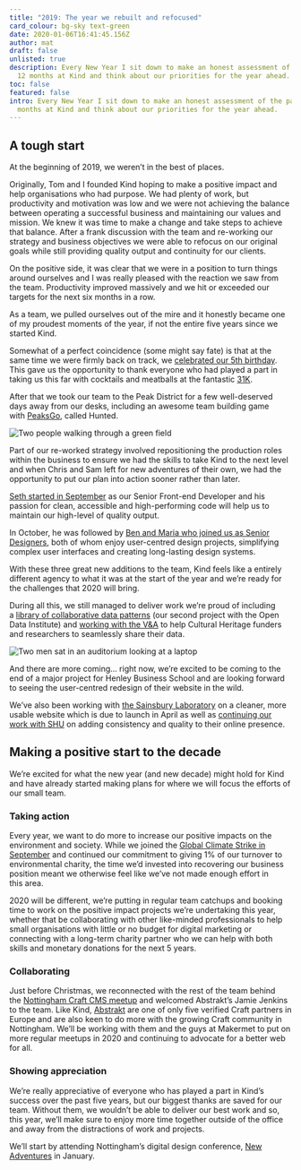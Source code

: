 ```yaml
---
title: "2019: The year we rebuilt and refocused"
card_colour: bg-sky text-green
date: 2020-01-06T16:41:45.156Z
author: mat
draft: false
unlisted: true
description: Every New Year I sit down to make an honest assessment of the past
  12 months at Kind and think about our priorities for the year ahead.
toc: false
featured: false
intro: Every New Year I sit down to make an honest assessment of the past 12
  months at Kind and think about our priorities for the year ahead.
---
```

## A tough start

At the beginning of 2019, we weren’t in the best of places.

Originally, Tom and I founded Kind hoping to make a positive impact and help organisations who had purpose. We had plenty of work, but productivity and motivation was low and we were not achieving the balance between operating a successful business and maintaining our values and mission. We knew it was time to make a change and take steps to achieve that balance. After a frank discussion with the team and re-working our strategy and business objectives we were able to refocus on our original goals while still providing quality output and continuity for our clients.

On the positive side, it was clear that we were in a position to turn things around ourselves and I was really pleased with the reaction we saw from the team. Productivity improved massively and we hit or exceeded our targets for the next six months in a row.

As a team, we pulled ourselves out of the mire and it honestly became one of my proudest moments of the year, if not the entire five years since we started Kind.

Somewhat of a perfect coincidence (some might say fate) is that at the same time we were firmly back on track, we [celebrated our 5th birthday](https://madebykind.com/blog/how_we_celebrated_turning_5). This gave us the opportunity to thank everyone who had played a part in taking us this far with cocktails and meatballs at the fantastic [31K](https://bar31k.com/).

After that we took our team to the Peak District for a few well-deserved days away from our desks, including an awesome team building game with [PeaksGo](https://www.peaksgo.com/), called Hunted.

![Two people walking through a green field](images/img_4728.jpg)

Part of our re-worked strategy involved repositioning the production roles within the business to ensure we had the skills to take Kind to the next level and when Chris and Sam left for new adventures of their own, we had the opportunity to put our plan into action sooner rather than later.

[Seth started in September](https://madebykind.com/blog/welcome-seth) as our Senior Front-end Developer and his passion for clean, accessible and high-performing code will help us to maintain our high-level of quality output.

In October, he was followed by [Ben and Maria who joined us as Senior Designers](https://madebykind.com/blog/meet-maria-and-ben), both of whom enjoy user-centred design projects, simplifying complex user interfaces and creating long-lasting design systems.

With these three great new additions to the team, Kind feels like a entirely different agency to what it was at the start of the year and we’re ready for the challenges that 2020 will bring.

During all this, we still managed to deliver work we’re proud of including a [library of collaborative data patterns](https://collaborative-data.theodi.org/) (our second project with the Open Data Institute) and [working with the V&A](https://madebykind.com/case-studies/v-a) to help Cultural Heritage funders and researchers to seamlessly share their data.

![Two men sat in an auditorium looking at a laptop](images/img_4858.jpeg)

And there are more coming… right now, we’re excited to be coming to the end of a major project for Henley Business School and are looking forward to seeing the user-centred redesign of their website in the wild.

We’ve also been working with [the Sainsbury Laboratory](https://madebykind.com/blog/kind-appointed-by-the-sainsbury-laboratory) on a cleaner, more usable website which is due to launch in April as well as [continuing our work with SHU](https://madebykind.com/thinking/design-system-learnings-1-year-on) on adding consistency and quality to their online presence.

## Making a positive start to the decade

We’re excited for what the new year (and new decade) might hold for Kind and have already started making plans for where we will focus the efforts of our small team.

### Taking action

Every year, we want to do more to increase our positive impacts on the environment and society. While we joined the [Global Climate Strike in September](https://madebykind.com/blog/global-climate-strike-20th-september-2019) and continued our commitment to giving 1% of our turnover to environmental charity, the time we’d invested into recovering our business position meant we otherwise feel like we’ve not made enough effort in this area. 

2020 will be different, we’re putting in regular team catchups and booking time to work on the positive impact projects we’re undertaking this year, whether that be collaborating with other like-minded professionals to help small organisations with little or no budget for digital marketing or connecting with a long-term charity partner who we can help with both skills and monetary donations for the next 5 years. 

### Collaborating

Just before Christmas, we reconnected with the rest of the team behind the [Nottingham Craft CMS meetup](http://craftinnotts.com/) and welcomed Abstrakt’s Jamie Jenkins to the team. Like Kind, [Abstrakt](https://weareabstrakt.com/) are one of only five verified Craft partners in Europe and are also keen to do more with the growing Craft community in Nottingham. We’ll be working with them and the guys at Makermet to put on more regular meetups in 2020 and continuing to advocate for a better web for all.

### Showing appreciation

We’re really appreciative of everyone who has played a part in Kind’s success over the past five years, but our biggest thanks are saved for our team. Without them, we wouldn’t be able to deliver our best work and so, this year, we’ll make sure to enjoy more time together outside of the office and away from the distractions of work and projects. 

We’ll start by attending Nottingham’s digital design conference, [New Adventures](https://newadventuresconf.com/) in January.
